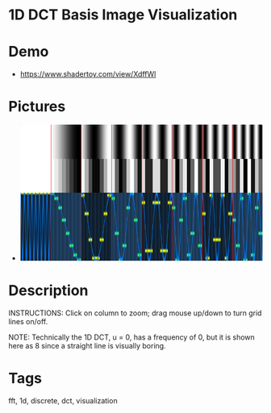 # 1D DCT Basis Image Visualization

# Demo

* https://www.shadertoy.com/view/XdffWl

# Pictures

* ![1D DCT](pics/1d_dct.png)

# Description

INSTRUCTIONS: Click on column to zoom; drag mouse up/down to turn grid lines on/off.

NOTE: Technically the 1D DCT, u = 0, has a frequency of 0, but it is shown here as 8 since a straight line is visually boring.

# Tags

fft, 1d, discrete, dct, visualization

